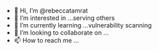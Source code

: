 - 👋 Hi, I’m @rebeccatamrat
- 👀 I’m interested in ...serving others 
- 🌱 I’m currently learning ...vulnerability scanning 
- 💞️ I’m looking to collaborate on ...
- 📫 How to reach me ...

<!---
rebeccatamrat/rebeccatamrat is a ✨ special ✨ repository because its `README.md` (this file) appears on your GitHub profile.
You can click the Preview link to take a look at your changes.
--->
